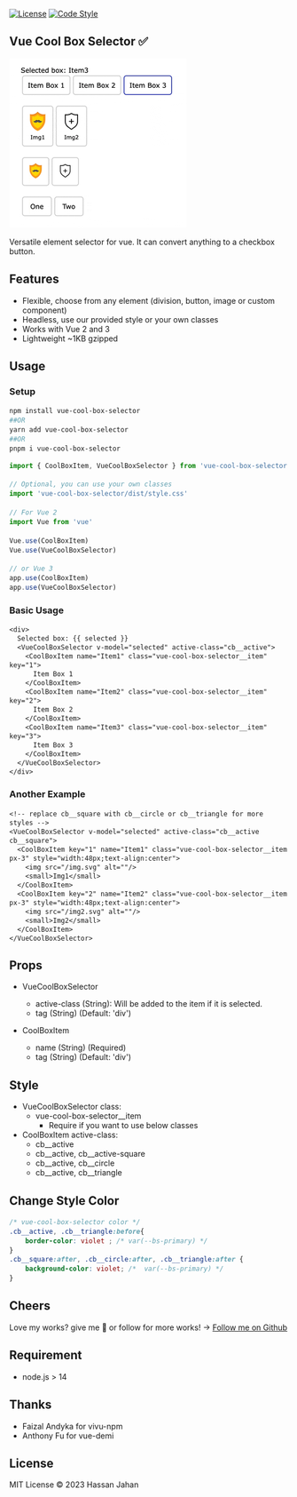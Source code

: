 [![License](https://img.shields.io/github/license/logustra/vivu-npm)](https://github.com/hassan-jahan/vue-cool-box-selector/blob/master/license.md)
[![Code Style](https://img.shields.io/badge/code_style-standard-brightgreen.svg)](https://standardjs.com)

## Vue Cool Box Selector ✅

[//]: # (🪄✨)
[//]: # (> [Demo →]&#40;https://stackblitz.com/edit/vitejs-vite-e7qhxx?file=src%2FApp.vue&#41;)

[![Code Style](./public/vue-cool-box.gif)](https://standardjs.com)

Versatile element selector for vue. It can convert anything to a checkbox button.
## Features
- Flexible, choose from any element (division, button, image or custom component)
- Headless, use our provided style or your own classes
- Works with Vue 2 and 3
- Lightweight ~1KB gzipped


[//]: # (  - [pnpm]&#40;https://pnpm.js.org/en/installation&#41;)

[//]: # (## tag git history)

[//]: # (#$ git tag v0.0.1 -m 'v0.0.1')

[//]: # (#)

[//]: # (## push tag to git)

[//]: # (#$ git push origin --tags)


## Usage
### Setup
```bash
npm install vue-cool-box-selector
##OR
yarn add vue-cool-box-selector
##OR
pnpm i vue-cool-box-selector
```


```js
import { CoolBoxItem, VueCoolBoxSelector } from 'vue-cool-box-selector'

// Optional, you can use your own classes
import 'vue-cool-box-selector/dist/style.css'

// For Vue 2
import Vue from 'vue'

Vue.use(CoolBoxItem)
Vue.use(VueCoolBoxSelector)

// or Vue 3
app.use(CoolBoxItem)
app.use(VueCoolBoxSelector)
```

### Basic Usage
```vue
<div>
  Selected box: {{ selected }}
  <VueCoolBoxSelector v-model="selected" active-class="cb__active">
    <CoolBoxItem name="Item1" class="vue-cool-box-selector__item" key="1">
      Item Box 1
    </CoolBoxItem>
    <CoolBoxItem name="Item2" class="vue-cool-box-selector__item" key="2">
      Item Box 2
    </CoolBoxItem>
    <CoolBoxItem name="Item3" class="vue-cool-box-selector__item" key="3">
      Item Box 3
    </CoolBoxItem>
  </VueCoolBoxSelector>
</div>
```

### Another Example
```vue
<!-- replace cb__square with cb__circle or cb__triangle for more styles -->
<VueCoolBoxSelector v-model="selected" active-class="cb__active cb__square">
  <CoolBoxItem key="1" name="Item1" class="vue-cool-box-selector__item px-3" style="width:48px;text-align:center">
    <img src="/img.svg" alt=""/>
    <small>Img1</small>
  </CoolBoxItem>
  <CoolBoxItem key="2" name="Item2" class="vue-cool-box-selector__item px-3" style="width:48px;text-align:center">
    <img src="/img2.svg" alt=""/>
    <small>Img2</small>
  </CoolBoxItem>
</VueCoolBoxSelector>
```
## Props

- VueCoolBoxSelector 
  - active-class (String): Will be added to the item if it is selected. 
  - tag (String) (Default: 'div')

- CoolBoxItem
  - name (String) (Required)
  - tag (String) (Default: 'div')


## Style
- VueCoolBoxSelector class: 
  - vue-cool-box-selector__item 
    - Require if you want to use below classes
- CoolBoxItem active-class: 
  - cb__active
  - cb__active, cb__active-square 
  - cb__active, cb__circle
  - cb__active, cb__triangle

## Change Style Color
```css
/* vue-cool-box-selector color */
.cb__active, .cb__triangle:before{
    border-color: violet ; /* var(--bs-primary) */
}
.cb__square:after, .cb__circle:after, .cb__triangle:after {
    background-color: violet; /*  var(--bs-primary) */
}
```
[//]: # (** Note that provided active classes require vue-cool-box-selector__item or position:relative for items to work correctly.)

## Cheers 

Love my works? give me 🌟 or follow for more works! → [Follow me on Github](https://github.com/sponsors/hassan-jahan)


[//]: # (Your support means a lot to me. It will help me sustain my projects actively and make more of my ideas come true. <br>)

[//]: # (Much appreciated! ❤️ 🙏)

[//]: # (→ [Github]&#40;https://github.com/sponsors/hassan-jahan&#41;<br>)

## Requirement
- node.js  > 14

## Thanks
- Faizal Andyka for vivu-npm
- Anthony Fu for vue-demi

## License
MIT License © 2023 Hassan Jahan
